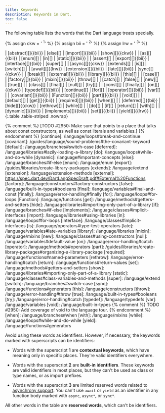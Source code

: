 ```yaml
---
title: Keywords
description: Keywords in Dart.
toc: false
---
```


The following table lists the words that the Dart language treats specially.

{% assign ckw = '&nbsp;<sup title="contextual keyword" alt="contextual keyword">1</sup>' %}
{% assign bii = '&nbsp;<sup title="built-in-identifier" alt="built-in-identifier">2</sup>' %}
{% assign lrw = '&nbsp;<sup title="limited reserved word" alt="limited reserved word">3</sup>' %}
<div class="table-wrapper" markdown="1">
| [abstract][]{{bii}}   | [else][]              | [import][]{{bii}}     | [show][]{{ckw}}   |
| [as][]{{bii}}         | [enum][]              | [in][]                | [static][]{{bii}} |
| [assert][]            | [export][]{{bii}}     | [interface][]{{bii}}  | [super][]         |
| [async][]{{ckw}}      | [extends][]           | [is][]                | [switch][]        |
| [await][]{{lrw}}      | [extension][]{{bii}}  | [late][]{{bii}}       | [sync][]{{ckw}}   |
| [break][]             | [external][]{{bii}}   | [library][]{{bii}}    | [this][]          |
| [case][]              | [factory][]{{bii}}    | [mixin][]{{bii}}      | [throw][]         |
| [catch][]             | [false][]             | [new][]               | [true][]          |
| [class][]             | [final][]             | [null][]              | [try][]           |
| [const][]             | [finally][]           | [on][]{{ckw}}         | [typedef][]{{bii}}|
| [continue][]          | [for][]               | [operator][]{{bii}}   | [var][]           |
| [covariant][]{{bii}}  | [Function][]{{bii}}   | [part][]{{bii}}       | [void][]          |
| [default][]           | [get][]{{bii}}        | [required][]{{bii}}   | [when][]          |
| [deferred][]{{bii}}   | [hide][]{{ckw}}       | [rethrow][]           | [while][]         |
| [do][]                | [if][]                | [return][]            | [with][]          |
| [dynamic][]{{bii}}    | [implements][]{{bii}} | [set][]{{bii}}        | [yield][]{{lrw}}  |
{:.table .table-striped .nowrap}
</div>

[abstract]: /language/classes#abstract-classes
[as]: /language/operators#type-test-operators
[assert]: /language/assert
[async]: /language/async
[await]: /language/async
[break]: /language/loops#break-and-continue
[case]: /language/branches#switch-case
[catch]: /language/error-handling#catch
[class]: /language/classes#instance-variables
[const]: /language/variables#final-and-const
{% comment %}
  [TODO #2950: Make sure that points to a place that talks about const constructors,
  as well as const literals and variables.]
{% endcomment %}
[continue]: /language/loops#break-and-continue
[covariant]: /guides/language/sound-problems#the-covariant-keyword
[default]: /language/branches#switch-case
[deferred]: /language/libraries#lazily-loading-a-library
[do]: /language/loops#while-and-do-while
[dynamic]: /language#important-concepts
[else]: /language/branches#if-else
[enum]: /language/enum
[export]: /guides/libraries/create-library-packages
[extends]: /language/extend
[extension]: /language/extension-methods
[external]: https://spec.dart.dev/DartLangSpecDraft.pdf#External%20Functions
[factory]: /language/constructors#factory-constructors
[false]: /language/built-in-types#booleans
[final]: /language/variables#final-and-const
[finally]: /language/error-handling#finally
[for]: /language/loops#for-loops
[Function]: /language/functions
[get]: /language/methods#getters-and-setters
[hide]: /language/libraries#importing-only-part-of-a-library
[if]: /language/branches#if-else
[implements]: /language/classes#implicit-interfaces
[import]: /language/libraries#using-libraries
[in]: /language/loops#for-loops
[interface]: /language/classes#implicit-interfaces
[is]: /language/operators#type-test-operators
[late]: /language/variables#late-variables
[library]: /language/libraries
[mixin]: /language/mixins
[new]: /language/classes#using-constructors
[null]: /language/variables#default-value
[on]: /language/error-handling#catch
[operator]: /language/methods#operators
[part]: /guides/libraries/create-library-packages#organizing-a-library-package
[required]: /language/functions#named-parameters
[rethrow]: /language/error-handling#catch
[return]: /language/functions#return-values
[set]: /language/methods#getters-and-setters
[show]: /language/libraries#importing-only-part-of-a-library
[static]: /language/classes#class-variables-and-methods
[super]: /language/extend
[switch]: /language/branches#switch-case
[sync]: /language/functions#generators
[this]: /language/constructors
[throw]: /language/error-handling#throw
[true]: /language/built-in-types#booleans
[try]: /language/error-handling#catch
[typedef]: /language/typedefs
[var]: /language/variables
[void]: /language/built-in-types
{% comment %}
  TODO #2950: Add coverage of void to the language tour.
{% endcomment %}
[when]: /language/branches#when
[with]: /language/mixins
[while]: /language/loops#while-and-do-while
[yield]: /language/functions#generators

Avoid using these words as identifiers.
However, if necessary, the keywords marked with superscripts can be identifiers:

* Words with the superscript **1** are **contextual keywords**,
  which have meaning only in specific places.
  They're valid identifiers everywhere.

* Words with the superscript **2** are **built-in identifiers**.
  These keywords are valid identifiers in most places,
  but they can't be used as class or type names, or as import prefixes.

* Words with the superscript **3** are limited reserved words related to
  [asynchrony support][].
  You can't use `await` or `yield` as an identifier
  in any function body marked with `async`, `async*`, or `sync*`.

All other words in the table are **reserved words**,
which can't be identifiers.

[asynchrony support]: /language/async

